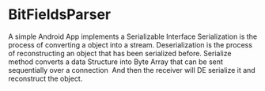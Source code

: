 # BitFieldsParser
A simple Android App implements a Serializable Interface
Serialization is the process of converting a object into a stream.‎
Deserialization is the process of reconstructing an object that has been ‎serialized before.
Serialize method converts a data Structure into Byte Array that can be sent ‎sequentially over a ‎connection ‎
And then the receiver will DE serialize it and reconstruct the object.

